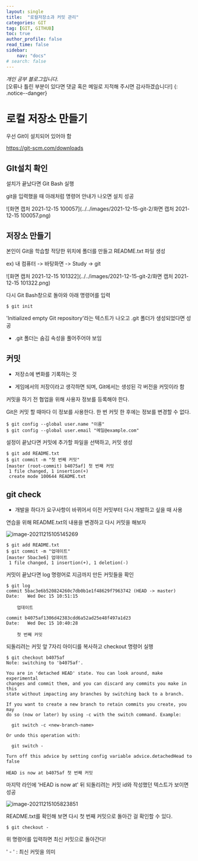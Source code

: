 ```yaml
---
layout: single
title:  "로컬저장소과 커밋 관리"
categories: GIT
tag: [GIT, GITHUB]
toc: true
author_profile: false
read_time: false
sidebar:
    nav: "docs"
# search: false
---
```


*개인 공부 블로그입니다.*<br> [오류나 틀린 부분이 있다면 댓글 혹은 메일로 지적해 주시면 감사하겠습니다!]
{: .notice--danger}


# 로컬 저장소 만들기

우선 Git이 설치되어 있어야 함

https://git-scm.com/downloads



## GIt설치 확인

설치가 끝났다면 Git Bash 실행

git을 입력했을 때 아래처럼 명령어 안내가 나오면 설치 성공

![화면 캡처 2021-12-15 100057](../../images/2021-12-15-git-2/화면 캡처 2021-12-15 100057.png)



## 저장소 만들기

본인이 Git을 학습할 적당한 위치에 폴더를 만들고 README.txt 파일 생성

ex) 내 컴퓨터 -> 바탕화면 -> Study -> git

![화면 캡처 2021-12-15 101322](../../images/2021-12-15-git-2/화면 캡처 2021-12-15 101322.png)



다시 Git Bash창으로 돌아와 아래 명령어를 입력

```
$ git init
```

'Initialized empty Git repository'라는 텍스트가 나오고 .git 폴더가 생성되었다면 성공

- .git 폴더는 숨김 속성을 풀어주어야 보임



## 커밋

- 저장소에 변화를 기록하는 것

- 게임에서의 저장이라고 생각하면 되며, Git에서는 생성된 각 버전을 커밋이라 함



커밋을 하기 전 협업을 위해 사용자 정보를 등록해야 한다.

Git은 커밋 할 때마다 이 정보를 사용한다. 한 번 커밋 한 후에는 정보를 변경할 수 없다.

```
$ git config --global user.name "이름"
$ git config --global user.email "메일@example.com"
```



설정이 끝났다면 커밋에 추가할 파일을 선택하고, 커밋 생성

```
$ git add README.txt
$ git commit -m "첫 번째 커밋"
[master (root-commit) b4075af] 첫 번째 커밋
 1 file changed, 1 insertion(+)
 create mode 100644 README.txt
```

## git check

- 개발을 하다가 요구사항이 바뀌어서 이전 커밋부터 다시 개발하고 싶을 때 사용

연습을 위해 README.txt의 내용을 변경하고 다시 커밋을 해보자

![image-20211215105145269](../../images/2021-12-15-git-2/image-20211215105145269.png)

```
$ git add README.txt
$ git commit -m "업데이트"
[master 5bac3e6] 업데이트
 1 file changed, 1 insertion(+), 1 deletion(-)
```



커밋이 끝났다면 log 명령어로 지금까지 만든 커밋들을 확인

```
$ git log
commit 5bac3e6b520824260c7db0b1e1f48629f7963742 (HEAD -> master)
Date:   Wed Dec 15 10:51:15

    업데이트

commit b4075af1306d42383cdd6a52ad25e48f497a1d23
Date:   Wed Dec 15 10:40:28

    첫 번째 커밋
```



되돌리려는 커밋 앞 7자리 아이디를 복사하고 checkout 명령어 실행

```
$ git checkout b4075af
Note: switching to 'b4075af'.

You are in 'detached HEAD' state. You can look around, make experimental
changes and commit them, and you can discard any commits you make in this
state without impacting any branches by switching back to a branch.

If you want to create a new branch to retain commits you create, you may
do so (now or later) by using -c with the switch command. Example:

  git switch -c <new-branch-name>

Or undo this operation with:

  git switch -

Turn off this advice by setting config variable advice.detachedHead to false

HEAD is now at b4075af 첫 번째 커밋
```

마지막 라인에 'HEAD is now at' 뒤 되돌리려는 커밋 id와 작성했던 텍스트가 보이면 성공



![image-20211215105823851](../../images/2021-12-15-git-2/image-20211215105823851.png)

README.txt를 확인해 보면 다시 첫 번째 커밋으로 돌아간 걸 확인할 수 있다.



```
$ git checkout -
```
위 명령어를 입력하면 최신 커밋으로 돌아간다!

' - ' : 최신 커밋을 의미
